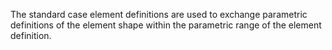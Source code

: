 ﻿The standard case element definitions are used to exchange parametric definitions of the element shape within the parametric range of the element definition.
